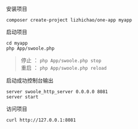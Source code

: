 安装项目
```
composer create-project lizhichao/one-app myapp
```

启动项目
```shell
cd myapp
php App/swoole.php 
```
> 停止 ： `php App/swoole.php stop`   
> 重启 ： `php App/swoole.php reload`    


启动成功控制台输出
```
server swoole_http_server 0.0.0.0 8081
server start
```

访问项目
```shell
curl http://127.0.0.1:8081
```
